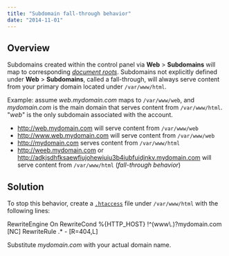 ```yaml
---
title: "Subdomain fall-through behavior"
date: "2014-11-01"
---
```


## Overview

Subdomains created within the control panel via **Web** > **Subdomains** will map to corresponding _[document roots](https://kb.apiscp.com/web-content/where-is-site-content-served-from/ "Where is Site Content Served From?")_. Subdomains not explicitly defined under **Web** > **Subdomains**, called a fall-through, will always serve content from your primary domain located under `/var/www/html`.

Example: assume _web.mydomain.com_ maps to `/var/www/web`, and _mydomain.com_ is the main domain that serves content from `/var/www/html`. "_web_" is the only subdomain associated with the account.

- http://web.mydomain.com will serve content from `/var/www/web`
- http://www.web.mydomain.com will serve content from `/var/www/web`
- http://mydomain.com serves content from `/var/www/html`
- http://weeb.mydomain.com or http://adkjsdhfksaewfiujohewiuiu3b4iubfuidjnkv.mydomain.com will serve content from `/var/www/html` (_fall-through behavior_)

## Solution

To stop this behavior, create a [`.htaccess`](https://kb.apiscp.com/guides/htaccess-guide/ ".htaccess Guide") file under `/var/www/html` with the following lines:

RewriteEngine On
RewriteCond %{HTTP\_HOST} !^(www\\.)?mydomain.com \[NC\]
RewriteRule .\* - \[R=404,L\]

Substitute _mydomain.com_ with your actual domain name.
